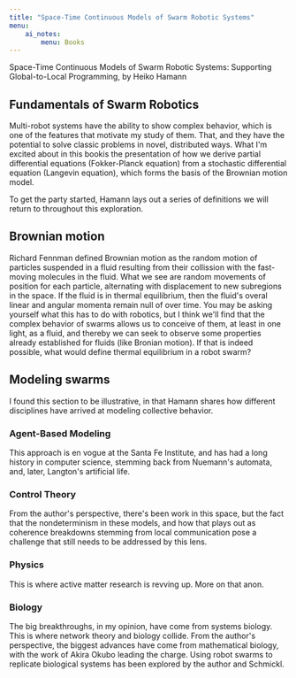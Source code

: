 ```yaml
---
title: "Space-Time Continuous Models of Swarm Robotic Systems"
menu:
    ai_notes:
        menu: Books
---
```

Space-Time Continuous Models of Swarm Robotic Systems: Supporting Global-to-Local Programming, 
by Heiko Hamann

## Fundamentals of Swarm Robotics

Multi-robot systems have the ability to show complex behavior, which is one of the features
that motivate my study of them. That, and they have the potential to solve classic problems
in novel, distributed ways. What I'm excited about in this bookis the presentation of how
we derive partial differential equations (Fokker-Planck equation) from a stochastic 
differential equation (Langevin equation), which forms the basis of the Brownian motion model.

To get the party started, Hamann lays out a series of definitions we will return to throughout
this exploration. 

## Brownian motion

Richard Fennman defined Brownian motion as the random motion of particles suspended in a fluid
resulting from their collission with the fast-moving molecules in the fluid. What 
we see are random movements of position for each particle, alternating with displacement 
to new subregions in the space. If the fluid is in thermal equilibrium, then the fluid's
overal linear and angular momenta remain null of over time. You may be asking yourself
what this has to do with robotics, but I think we'll find that the complex behavior
of swarms allows us to conceive of them, at least in one light, as a fluid, and thereby
we can seek to observe some properties already established for fluids (like Bronian motion). 
If that is indeed possible, what would define thermal equilibrium in a robot swarm?

## Modeling swarms

I found this section to be illustrative, in that Hamann shares how different disciplines
have arrived at modeling collective behavior.

### Agent-Based Modeling

This approach is en vogue at the Santa Fe Institute, and has had a long history in 
computer science, stemming back from Nuemann's automata, and, later, Langton's artificial
life. 

### Control Theory

From the author's perspective, there's been work in this space, but the fact that 
the nondeterminism in these models, and how that plays out as coherence breakdowns
stemming from local communication pose a challenge that still needs to be addressed
by this lens.

### Physics

This is where active matter research is revving up. More on that anon.

### Biology

The big breakthroughs, in my opinion, have come from systems biology. This is where
network theory and biology collide. From the author's perspective, the biggest
advances have come from mathematical biology, with the work of Akira Okubo leading the charge. 
Using robot swarms to replicate biological systems has been explored by the author
and Schmickl.
